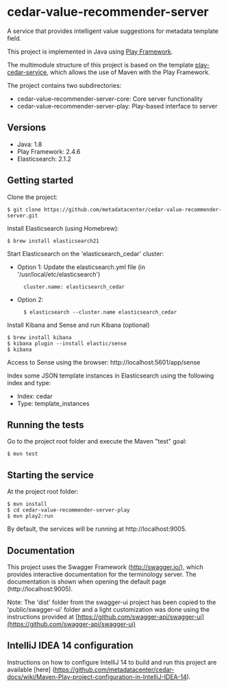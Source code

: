 # cedar-value-recommender-server

A service that provides intelligent value suggestions for metadata template field.

This project is implemented in Java using [Play Framework](http://www.playframework.com/).

The multimodule structure of this project is based on the template [play-cedar-service](https://github.com/metadatacenter/play-cedar-service),
which allows the use of Maven with the Play Framework.

The project contains two subdirectories:

- cedar-value-recommender-server-core: Core server functionality
- cedar-value-recommender-server-play: Play-based interface to server

## Versions

* Java: 1.8
* Play Framework: 2.4.6
* Elasticsearch: 2.1.2

## Getting started

Clone the project:

    $ git clone https://github.com/metadatacenter/cedar-value-recommender-server.git
    
Install Elasticsearch (using Homebrew):
    
    $ brew install elasticsearch21
    
Start Elasticsearch on the 'elasticsearch_cedar' cluster:
     
* Option 1: Update the elasticsearch.yml file (in '/usr/local/etc/elasticsearch')
    
        cluster.name: elasticsearch_cedar
    
* Option 2:
        
        $ elasticsearch --cluster.name elasticsearch_cedar
    
Install Kibana and Sense and run Kibana (optional)
    
    $ brew install kibana
    $ kibana plugin --install elastic/sense
    $ kibana

Access to Sense using the browser: http://localhost:5601/app/sense

Index some JSON template instances in Elasticsearch using the following index and type:

* Index: cedar
* Type: template_instances

## Running the tests

Go to the project root folder and execute the Maven "test" goal:

    $ mvn test

## Starting the service

At the project root folder:

    $ mvn install
    $ cd cedar-value-recommender-server-play
    $ mvn play2:run

By default, the services will be running at http://localhost:9005.

## Documentation

This project uses the Swagger Framework (http://swagger.io/), which provides interactive documentation for the terminology server. The documentation is shown when opening the default page (http://localhost:9005).

Note: The 'dist' folder from the swagger-ui project has been copied to the 'public/swagger-ui' folder and a light customization was done using the instructions provided at [https://github.com/swagger-api/swagger-ui](https://github.com/swagger-api/swagger-ui)

## IntelliJ IDEA 14 configuration

Instructions on how to configure IntelliJ 14 to build and run this project are available [here] (https://github.com/metadatacenter/cedar-docs/wiki/Maven-Play-project-configuration-in-IntelliJ-IDEA-14).

